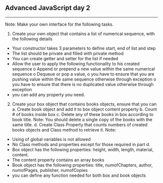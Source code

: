 ## Advanced JavaScript day 2
-----
Note: Make your own interface for the following tasks.
1. Create your own object that contains a list of numerical sequence, with the following details
- Your constructor takes 3 parameters to define start, end of list and step
- The list should be private and filled with private method
- You can create getter and setter for the list if needed
- Allow the user to apply the following functionality to his created sequence
     o Append or prepend a new value within the same numerical sequence
     o Dequeue or pop a value,
     o you have to ensure that you are pushing value within the same sequence otherwise through exception
     o you have to ensure that there is no duplicated value otherwise through exception
- you can add any property you need.

2. Create your box object that contains books objects, ensure that you can
   a. Create book object and add it to box object content property
   b. Count # of books inside box
   c. Delete any of these books in box according to book title. Note: You should delete a single copy of the books with the same title.
   d. Create Class Property that counts numbers of created books objects and Class method to retrieve it.
Note:
- Using of global variables is not allowed
- No Class methods and properties except for those required in part d.
- Box object has the following properties: height, width, length, material, content.
- The content property contains an array books
- Book object has the following properties: title, numofChapters, author, numofPages, publisher, numofCopies
- you can define any function needed for both box and book objects
